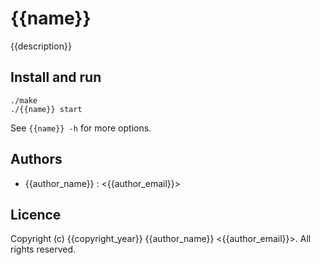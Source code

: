 # {{name}}

{{description}}

## Install and run

```
./make
./{{name}} start
```

See `{{name}} -h` for more options.

## Authors

* {{author_name}} : <{{author_email}}>

## Licence

Copyright (c) {{copyright_year}} {{author_name}} <{{author_email}}>.  All rights reserved.
